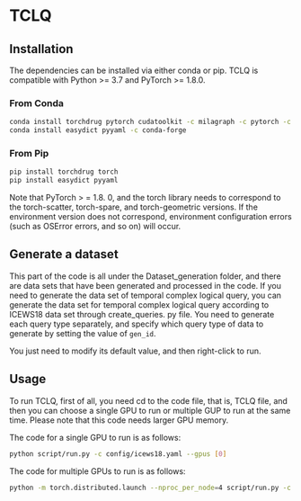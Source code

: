 # TCLQ #
## Installation ##

The dependencies can be installed via either conda or pip. TCLQ is compatible
with Python >= 3.7 and PyTorch >= 1.8.0.

### From Conda ###

```bash
conda install torchdrug pytorch cudatoolkit -c milagraph -c pytorch -c pyg
conda install easydict pyyaml -c conda-forge
```

### From Pip ###

```bash
pip install torchdrug torch
pip install easydict pyyaml
```

Note that PyTorch > = 1.8. 0, and the torch library needs to correspond to the torch-scatter, 
torch-spare, and torch-geometric versions. If the environment version does not correspond, 
environment configuration errors (such as OSError errors, and so on) will occur.

## Generate a dataset ##

This part of the code is all under the Dataset_generation folder, and there are data sets 
that have been generated and processed in the code. If you need to generate the data set 
of temporal complex logical query, you can generate the data set for temporal complex 
logical query according to ICEWS18 data set through create_queries. py file. You need to generate 
each query type separately, and specify which query type of data to generate by setting the 
value of `gen_id`. 

You just need to modify its default value, and then right-click to run.


## Usage ##

To run TCLQ, first of all, you need cd to the code file, that is, TCLQ file, 
and then you can choose a single GPU to run or multiple GUP to run at the same time. 
Please note that this code needs larger GPU memory.

The code for a single GPU to run is as follows:
```bash
python script/run.py -c config/icews18.yaml --gpus [0]
```

The code for multiple GPUs to run is as follows:

```bash
python -m torch.distributed.launch --nproc_per_node=4 script/run.py -c config/icews18.yaml --gpus [0,1,2,3]
```